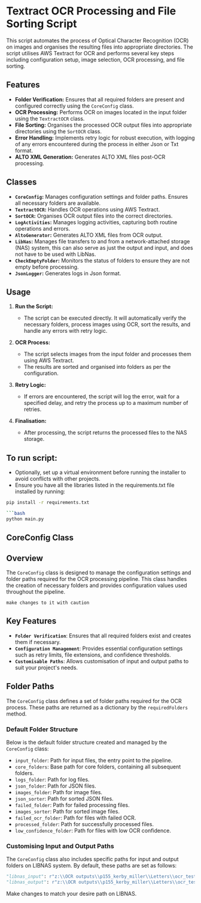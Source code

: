 # Textract OCR Processing and File Sorting Script

This script automates the process of Optical Character Recognition (OCR) on images and organises the resulting files into appropriate directories. The script utilises AWS Textract for OCR and performs several key steps including configuration setup, image selection, OCR processing, and file sorting.

## Features

- **Folder Verification:** Ensures that all required folders are present and configured correctly using the `CoreConfig` class.
- **OCR Processing:** Performs OCR on images located in the input folder using the `TextractOCR` class.
- **File Sorting:** Organises the processed OCR output files into appropriate directories using the `SortOCR` class.
- **Error Handling:** Implements retry logic for robust execution, with logging of any errors encountered during the process in either Json or Txt format.
- **ALTO XML Generation:** Generates ALTO XML files post-OCR processing.

## Classes

- **`CoreConfig`:** Manages configuration settings and folder paths. Ensures all necessary folders are available.
- **`TextractOCR`:** Handles OCR operations using AWS Textract.
- **`SortOCR`:** Organises OCR output files into the correct directories.
- **`LogActivities`:** Manages logging activities, capturing both routine operations and errors.
- **`AltoGenerator`:** Generates ALTO XML files from OCR output.
- **`LibNas`:** Manages file transfers to and from a network-attached storage (NAS) system, this can also serve as just the output and input, and does not have to be used with LibNas.
- **`CheckEmptyFolder`:** Monitors the status of folders to ensure they are not empty before processing.
- **`JsonLogger`:** Generates logs in Json format.


## Usage

1. **Run the Script:**
   - The script can be executed directly. It will automatically verify the necessary folders, process images using OCR, sort the results, and handle any errors with retry logic.

2. **OCR Process:**
   - The script selects images from the input folder and processes them using AWS Textract.
   - The results are sorted and organised into folders as per the configuration.

3. **Retry Logic:**
   - If errors are encountered, the script will log the error, wait for a specified delay, and retry the process up to a maximum number of retries.

4. **Finalisation:**
   - After processing, the script returns the processed files to the NAS storage.

## To run script: 
- Optionally, set up a virtual environment before running the installer to avoid conflicts with other projects.
- Ensure you have all the libraries listed in the requirements.txt file installed by running:

```bash
pip install -r requirements.txt

```bash
python main.py
```

## CoreConfig Class

## Overview

The `CoreConfig` class is designed to manage the configuration settings and folder paths required for the OCR processing pipeline. This class handles the creation of necessary folders and provides configuration values used throughout the pipeline.

`make changes to it with caution`

## Key Features

- **`Folder Verification`**: Ensures that all required folders exist and creates them if necessary.
- **`Configuration Management`**: Provides essential configuration settings such as retry limits, file extensions, and confidence thresholds.
- **`Customisable Paths`**: Allows customisation of input and output paths to suit your project's needs.

## Folder Paths

The `CoreConfig` class defines a set of folder paths required for the OCR process. These paths are returned as a dictionary by the `requiredFolders` method. 

### Default Folder Structure

Below is the default folder structure created and managed by the `CoreConfig` class:

- `input_folder`: Path for input files, the entry point to the pipeline.
- `core_folders`: Base path for core folders, containing all subsequent folders.
- `logs_folder`: Path for log files.
- `json_folder`: Path for JSON files.
- `images_folder`: Path for image files.
- `json_sorter`: Path for sorted JSON files.
- `failed_folder`: Path for failed processing files.
- `images_sorter`: Path for sorted image files.
- `failed_ocr_folder`: Path for files with failed OCR.
- `processed_folder`: Path for successfully processed files.
- `low_confidence_folder`: Path for files with low OCR confidence.

### Customising Input and Output Paths

The `CoreConfig` class also includes specific paths for input and output folders on LIBNAS system. By default, these paths are set as follows:

```python
"libnas_input": r"z:\\OCR outputs\\p155_kerby_miller\\Letters\\ocr_test\\input",
"libnas_output": r"z:\\OCR outputs\\p155_kerby_miller\\Letters\\ocr_test\\output",
```
Make changes to match your desire path on LIBNAS.